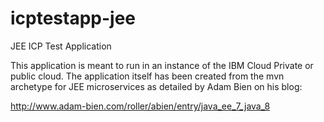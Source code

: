 # icptestapp-jee
JEE ICP Test Application

This application is meant to run in an instance of the IBM Cloud Private or public cloud.  The application
itself has been created from the mvn archetype for JEE microservices as detailed by Adam Bien on his blog:

http://www.adam-bien.com/roller/abien/entry/java_ee_7_java_8

